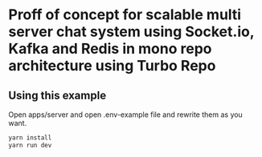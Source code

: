 # Proff of concept for scalable multi server chat system using Socket.io, Kafka and Redis in mono repo architecture using Turbo Repo

## Using this example

Open apps/server and open .env-example file and rewrite them as you want.

```sh
yarn install
yarn run dev
```
